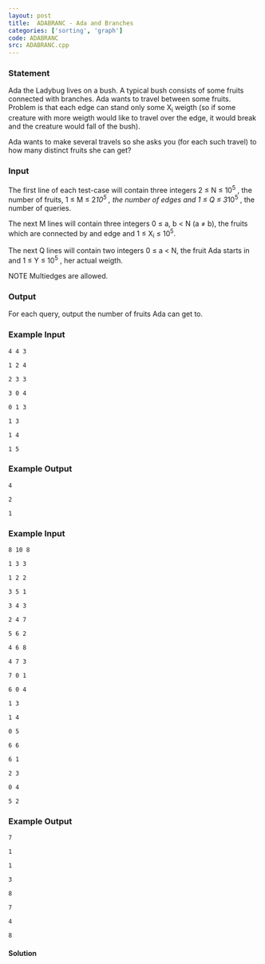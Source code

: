 ```yaml
---
layout: post
title:  ADABRANC - Ada and Branches
categories: ['sorting', 'graph']
code: ADABRANC
src: ADABRANC.cpp
---
```


### **Statement**

Ada the Ladybug lives on a bush. A typical bush consists of some fruits
connected with branches. Ada wants to travel between some fruits. Problem is
that each edge can stand only some X<sub>i</sub> weigth (so if some
creature with more weigth would like to travel over the edge, it would break
and the creature would fall of the bush).

Ada wants to make several travels so she asks you (for each such travel) to
how many distinct fruits she can get?

### Input

The first line of each test-case will contain three integers 2 ≤ N ≤
10<sup>5</sup> , the number of fruits, 1 ≤ M ≤ 2*10<sup>5</sup>
, the number of edges and 1 ≤ Q ≤ 3*10<sup>5</sup> , the number of
queries.

The next M lines will contain three integers 0 ≤ a, b < N (a ≠ b), the
fruits which are connected by and edge and 1 ≤ X<sub>i</sub> ≤
10<sup>5</sup>.

The next Q lines will contain two integers 0 ≤ a < N, the fruit Ada
starts in and 1 ≤ Y ≤ 10<sup>5</sup> , her actual weigth.

NOTE Multiedges are allowed.

### Output

For each query, output the number of fruits Ada can get to.

### Example Input

    
    
    4 4 3
    1 2 4
    2 3 3
    3 0 4
    0 1 3
    1 3
    1 4
    1 5
    

### Example Output

    
    
    4
    2
    1
    

### Example Input

    
    
    8 10 8
    1 3 3
    1 2 2 
    3 5 1
    3 4 3
    2 4 7
    5 6 2
    4 6 8
    4 7 3
    7 0 1
    6 0 4
    1 3
    1 4
    0 5
    6 6
    6 1
    2 3
    0 4
    5 2
    

### Example Output

    
    
    7
    1
    1
    3
    8
    7
    4
    8
    



#### **Solution**



